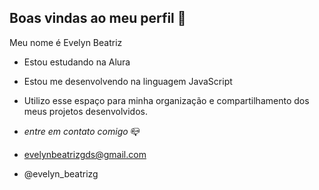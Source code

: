 ## Boas vindas ao meu perfil 🏁

Meu nome é Evelyn Beatriz 

- Estou estudando na Alura 
- Estou me desenvolvendo na linguagem JavaScript
- Utilizo esse espaço para minha organização e compartilhamento dos meus projetos desenvolvidos.

- _entre em contato comigo_ 📪

- evelynbeatrizgds@gmail.com
- @evelyn_beatrizg
